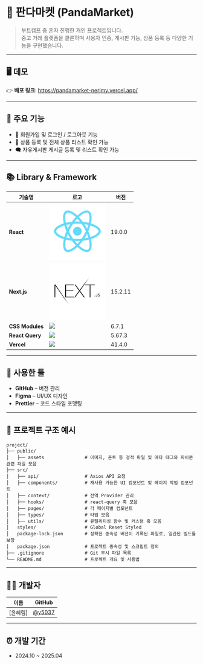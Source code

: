 # 🐼 판다마켓 (PandaMarket)

> 부트캠프 중 혼자 진행한 개인 프로젝트입니다.  
> 중고 거래 플랫폼을 클론하며 사용자 인증, 게시판 기능, 상품 등록 등 다양한 기능을 구현했습니다.

---

## 🖥️ 데모

👉 **배포 링크**: https://pandamarket-nerimy.vercel.app/

---

## 📌 주요 기능

- 🔐 회원가입 및 로그인 / 로그아웃 기능
- 🛒 상품 등록 및 전체 상품 리스트 확인 가능
- 🗨️ 자유게시판 게시글 등록 및 리스트 확인 가능

---

## 📚 Library & Framework

| 기술명          | 로고                                                                                                       | 버전    |
| --------------- | ---------------------------------------------------------------------------------------------------------- | ------- |
| **React**       | <img src="https://raw.githubusercontent.com/github/explore/main/topics/react/react.png" width="150"/>       | 19.0.0  |
| **Next.js**     | <img src="https://raw.githubusercontent.com/github/explore/main/topics/nextjs/nextjs.png" width="150"/>     | 15.2.11 |
| **CSS Modules** | <img src="https://github.com/user-attachments/assets/84408ff7-d779-4a54-95ec-8c51a22d39ac" width="150" />   | 6.7.1   |
| **React Query** | <img src="https://github.com/user-attachments/assets/1826dc7f-eae2-4d82-92dc-23c352b6f0ba" width="150" />  | 5.67.3  |
| **Vercel**      | <img src="https://github.com/user-attachments/assets/cba098d4-a1c7-45db-a080-be8c77f193ae" width="150"/> | 41.4.0  |

---

## 🧰 사용한 툴

- **GitHub** – 버전 관리
- **Figma** – UI/UX 디자인
- **Prettier** – 코드 스타일 포맷팅

---

## 📁 프로젝트 구조 예시

```plaintext
project/
├── public/
│   ├── assets               # 이미지, 폰트 등 정적 파일 및 메타 태그와 파비콘 관련 파일 모음
├── src/
│   ├── api/                 # Axios API 요청
│   ├── components/          # 재사용 가능한 UI 컴포넌트 및 페이지 작업 컴포넌트
│   ├── context/             # 전역 Provider 관리
│   ├── hooks/               # react-query 훅 모음
│   ├── pages/               # 각 페이지별 컴포넌트
│   ├── types/               # 타입 모음
│   ├── utils/               # 유틸리티성 함수 및 커스텀 훅 모음
│   styles/                  # Global Reset Styled
│   package-lock.json        # 정확한 종속성 버전이 기록된 파일로, 일관된 빌드를 보장
│   package.json             # 프로젝트 종속성 및 스크립트 정의
├── .gitignore               # Git 무시 파일 목록
└── README.md                # 프로젝트 개요 및 사용법
```

---

## 👩‍💻 개발자

| 이름     | GitHub                             |
| -------- | ---------------------------------- |
| [윤혜림] | [@y5037](https://github.com/y5037) |

---

## ⏰ 개발 기간

- 2024.10 ~ 2025.04
